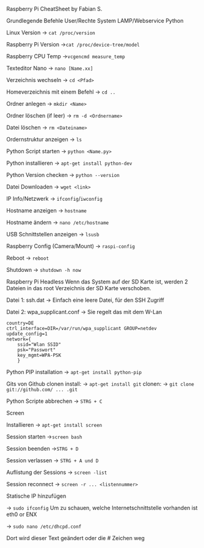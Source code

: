 ﻿Raspberry Pi CheatSheet by Fabian S.

Grundlegende Befehle
User/Rechte
System
LAMP/Webservice
Python



Linux Version
→ `cat /proc/version`

Raspberry Pi Version
→`cat /proc/device-tree/model`

Raspberry CPU Temp
→`vcgencmd measure_temp`

Texteditor Nano
→ `nano [Name.xx]`

Verzeichnis wechseln
→ `cd <Pfad>`

Homeverzeichnis mit einem Befehl
→ `cd ..`

Ordner anlegen
→ `mkdir <Name>`

Ordner löschen (if leer)
→ `rm -d <Ordnername>`

Datei löschen
→ `rm <Dateiname>`

Ordernstruktur anzeigen
→ `ls`

Python Script starten
→ `python <Name.py>`

Python installieren
→ `apt-get install python-dev`

Python Version checken
→ `python --version`

Datei Downloaden
→ `wget <link>`

IP Info/Netzwerk
→ `ifconfig`/`iwconfig`

Hostname anzeigen
→ `hostname`

Hostname ändern
→ `nano /etc/hostname`

USB Schnittstellen anzeigen
→ `lsusb`

Raspberry Config (Camera/Mount)
→ `raspi-config`

Reboot
→ `reboot`

Shutdown
→ `shutdown -h now`

Raspberry Pi Headless
Wenn das System auf der SD Karte ist, werden 2 Dateien in das root Verzeichnis der SD Karte verschoben.

Datei 1: ssh.dat
→ Einfach eine leere Datei, für den SSH Zugriff

Datei 2: wpa_supplicant.conf
→ Sie regelt das mit dem W-Lan

    country=DE 
    ctrl_interface=DIR=/var/run/wpa_supplicant GROUP=netdev
    update_config=1
    network={
        ssid="Wlan SSID"
        psk="Passwort"
        key_mgmt=WPA-PSK
        }

Python PIP installation
→ `apt-get install python-pip`

Gits von Github clonen
install:
→ `apt-get install git`
clonen:
→ `git clone git://github.com/ ... .git`

Python Scripte abbrechen
→ `STRG + C`

Screen

Installieren
→ `apt-get install screen`

Session starten
→`screen bash`

Session beenden
→`STRG + D`

Session verlassen
→ `STRG + A und D`

Auflistung der Sessions
→ `screen -list`

Session reconnect
→ `screen -r ... <listennummer>`

Statische IP hinzufügen

→ `sudo ifconfig`
Um zu schauen, welche Internetschnittstelle vorhanden ist eth0 or ENX

→ `sudo nano /etc/dhcpd.conf`

Dort wird dieser Text geändert oder die # Zeichen weg 







